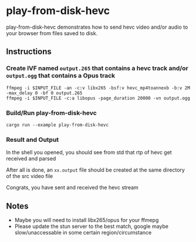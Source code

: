 # play-from-disk-hevc

play-from-disk-hevc demonstrates how to send hevc video and/or audio to your browser from files saved to disk.

## Instructions

### Create IVF named `output.265` that contains a hevc track and/or `output.ogg` that contains a Opus track

```shell
ffmpeg -i $INPUT_FILE -an -c:v libx265 -bsf:v hevc_mp4toannexb -b:v 2M -max_delay 0 -bf 0 output.265
ffmpeg -i $INPUT_FILE -c:a libopus -page_duration 20000 -vn output.ogg
```

### Build/Run play-from-disk-hevc

```shell
cargo run --example play-from-disk-hevc
```

### Result and Output
In the shell you opened, you should see from std that rtp of hevc get received and parsed 

After all is done, an `xx.output` file should be created at the same directory of the src video file

Congrats, you have sent and received the hevc stream

## Notes  
- Maybe you will need to install libx265/opus for your ffmepg
- Please update the stun server to the best match, google maybe slow/unaccessable in some certain region/circumstance
